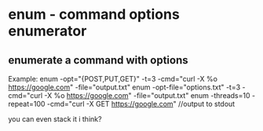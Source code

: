 # enum - command options enumerator
## enumerate a command with options

Example:
enum -opt="{POST,PUT,GET}" -t=3 -cmd="curl -X %o https://google.com" -file="output.txt"
enum -opt-file="options.txt" -t=3 -cmd="curl -X %o https://google.com" -file="output.txt"
enum -threads=10 -repeat=100 -cmd="curl -X GET https://google.com" //output to stdout

you can even stack it i think?